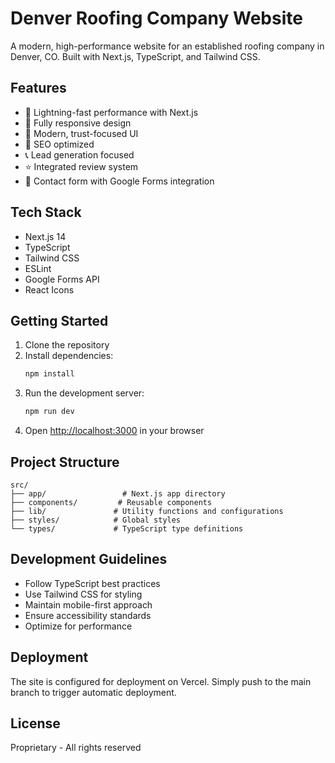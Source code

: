 # Denver Roofing Company Website

A modern, high-performance website for an established roofing company in Denver, CO. Built with Next.js, TypeScript, and Tailwind CSS.

## Features

- 🚀 Lightning-fast performance with Next.js
- 📱 Fully responsive design
- 🎨 Modern, trust-focused UI
- 📝 SEO optimized
- 📞 Lead generation focused
- ⭐ Integrated review system
- 📝 Contact form with Google Forms integration

## Tech Stack

- Next.js 14
- TypeScript
- Tailwind CSS
- ESLint
- Google Forms API
- React Icons

## Getting Started

1. Clone the repository
2. Install dependencies:
   ```bash
   npm install
   ```
3. Run the development server:
   ```bash
   npm run dev
   ```
4. Open [http://localhost:3000](http://localhost:3000) in your browser

## Project Structure

```
src/
├── app/                 # Next.js app directory
├── components/         # Reusable components
├── lib/               # Utility functions and configurations
├── styles/            # Global styles
└── types/             # TypeScript type definitions
```

## Development Guidelines

- Follow TypeScript best practices
- Use Tailwind CSS for styling
- Maintain mobile-first approach
- Ensure accessibility standards
- Optimize for performance

## Deployment

The site is configured for deployment on Vercel. Simply push to the main branch to trigger automatic deployment.

## License

Proprietary - All rights reserved 
